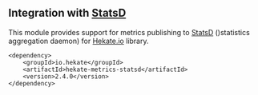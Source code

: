 ## Integration with [StatsD](https://github.com/etsy/statsd)

This module provides support for metrics publishing to [StatsD](https://github.com/etsy/statsd) ()statistics aggregation daemon)
for [Hekate.io](https://github.com/hekate-io/hekate) library. 
 
 ```
 <dependency>
     <groupId>io.hekate</groupId>
     <artifactId>hekate-metrics-statsd</artifactId>
     <version>2.4.0</version>
 </dependency>
 ```

